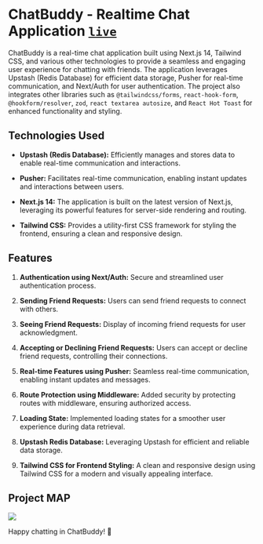 # ChatBuddy - Realtime Chat Application  [```live```](https://chatbuddy-chirag-khaitan.vercel.app)

ChatBuddy is a real-time chat application built using Next.js 14, Tailwind CSS, and various other technologies to provide a seamless and engaging user experience for chatting with friends. The application leverages Upstash (Redis Database) for efficient data storage, Pusher for real-time communication, and Next/Auth for user authentication. The project also integrates other libraries such as `@tailwindcss/forms`, `react-hook-form`, `@hookform/resolver`, `zod`, `react textarea autosize`, and `React Hot Toast` for enhanced functionality and styling.

## Technologies Used

-   **Upstash (Redis Database):** Efficiently manages and stores data to enable real-time communication and interactions.

-   **Pusher:** Facilitates real-time communication, enabling instant updates and interactions between users.

-   **Next.js 14:** The application is built on the latest version of Next.js, leveraging its powerful features for server-side rendering and routing.

-   **Tailwind CSS:** Provides a utility-first CSS framework for styling the frontend, ensuring a clean and responsive design.

## Features

1. **Authentication using Next/Auth:** Secure and streamlined user authentication process.

2. **Sending Friend Requests:** Users can send friend requests to connect with others.

3. **Seeing Friend Requests:** Display of incoming friend requests for user acknowledgment.

4. **Accepting or Declining Friend Requests:** Users can accept or decline friend requests, controlling their connections.

5. **Real-time Features using Pusher:** Seamless real-time communication, enabling instant updates and messages.

6. **Route Protection using Middleware:** Added security by protecting routes with middleware, ensuring authorized access.

7. **Loading State:** Implemented loading states for a smoother user experience during data retrieval.

8. **Upstash Redis Database:** Leveraging Upstash for efficient and reliable data storage.

9. **Tailwind CSS for Frontend Styling:** A clean and responsive design using Tailwind CSS for a modern and visually appealing interface.

## Project MAP

<img src="public/FriendZone.png" />

Happy chatting in ChatBuddy! 🚀
